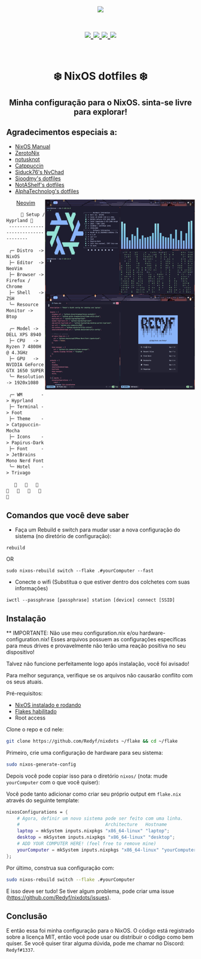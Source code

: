 <h1 align="center">
<a href='#'><img src="https://raw.githubusercontent.com/catppuccin/catppuccin/main/assets/palette/macchiato.png" width="600px"/></a>
  <br>
  <br>
  <div>
    <a href="https://github.com/Redyf/nixdots/issues">
        <img src="https://img.shields.io/github/issues/Redyf/nixdots?color=fab387&labelColor=303446&style=for-the-badge">
    </a>
    <a href="https://github.com/Redyf/nixdots/stargazers">
        <img src="https://img.shields.io/github/stars/Redyf/nixdots?color=ca9ee6&labelColor=303446&style=for-the-badge">
    </a>
    <a href="https://github.com/PROxZIMA/.dotfiles/">
        <img src="https://img.shields.io/github/repo-size/Redyf/nixdots?color=ea999c&labelColor=303446&style=for-the-badge">
    </a>
    <a href="https://github.com/Redyf/nixdots/blob/master/LICENSE">
        <img src="https://img.shields.io/static/v1.svg?style=for-the-badge&label=License&message=MIT&logoColor=ca9ee6&colorA=313244&colorB=cba6f7"/>
    </a>
    <br>
    </div>
   </h1>
   <br>

<div align="center">
<h1>
❄️ NixOS dotfiles ❄️
</h1>
</div>
<h2 align="center">Minha configuração para o NixOS. sinta-se livre para explorar!</h2>

## Agradecimentos especiais a:

- [NixOS Manual](https://nixos.org/manual/nixos/stable/)
- [ZerotoNix](https://zero-to-nix.com)
- [notusknot](https://github.com/notusknot)
- [Catppuccin](https://github.com/catppuccin)
- [Siduck76's NvChad](https://github.com/siduck76/nvchad/)
- [Sioodmy's dotfiles](https://github.com/sioodmy/dotfiles)
- [NotAShelf's dotfiles](https://github.com/NotAShelf/nyx)
- [AlphaTechnolog's dotfiles](https://github.com/AlphaTechnolog/nixdots)

<div align="center">
<img align="right" src="./assets/rice.png" alt="Rice Preview" width="400px" height="253"/>
<img align="right" src="./assets/nvim.png" alt"Rice Preview2" width="400px" height="253"/>
  <a href="https://github.com/Redyf/RedVim">Neovim</a>
</div>

```mint
⠀⠀   🌸 Setup / Hyprland 🌸
 -----------------------------------

 ╭─ Distro  -> NixOS
 ├─ Editor  -> NeoVim
 ├─ Browser -> Firefox / Chrome
 ├─ Shell   -> ZSH
 ╰─ Resource Monitor -> Btop

 ╭─ Model -> DELL XPS 8940
 ├─ CPU   -> Ryzen 7 4800H @ 4.3GHz
 ├─ GPU   -> NVIDIA GeForce GTX 1650 SUPER
 ╰─ Resolution -> 1920x1080

 ╭─ WM       -> Hyprland
 ├─ Terminal -> Foot
 ├─ Theme    -> Catppuccin-Mocha
 ├─ Icons    -> Papirus-Dark
 ├─ Font     -> JetBrains Mono Nerd Font
 ╰─ Hotel    -> Trivago

                        
```

## Comandos que você deve saber

- Faça um Rebuild e switch para mudar usar a nova configuração do sistema (no diretório de configuração):

```
rebuild
```

OR

```
sudo nixos-rebuild switch --flake .#yourComputer --fast
```

- Conecte o wifi (Substitua o que estiver dentro dos colchetes com suas informações)

```
iwctl --passphrase [passphrase] station [device] connect [SSID]
```

## Instalação

\*\* IMPORTANTE: Não use meu configuration.nix e/ou hardware-configuration.nix! Esses arquivos possuem as configurações específicas para meus drives e provavelmente não terão uma reação positiva no seu dispositivo!

Talvez não funcione perfeitamente logo após instalação, você foi avisado!

Para melhor segurança, verifique se os arquivos não causarão conflito com os seus atuais.

Pré-requisitos:

- [NixOS instalado e rodando](https://nixos.org/manual/nixos/stable/index.html#ch-installation)
- [Flakes habilitado](https://nixos.wiki/wiki/flakes)
- Root access

Clone o repo e cd nele:

```bash
git clone https://github.com/Redyf/nixdots ~/flake && cd ~/flake
```

Primeiro, crie uma configuração de hardware para seu sistema:

```bash
sudo nixos-generate-config
```

Depois você pode copiar isso para o diretório `nixos/` (nota: mude `yourComputer` com o que você quiser):

Você pode tanto adicionar como criar seu próprio output em `flake.nix` através do seguinte template:

```nix
nixosConfigurations = {
    # Agora, definir um novo sistema pode ser feito com uma linha.
    #                                Architecture   Hostname
    laptop = mkSystem inputs.nixpkgs "x86_64-linux" "laptop";
    desktop = mkSystem inputs.nixpkgs "x86_64-linux" "desktop";
    # ADD YOUR COMPUTER HERE! (feel free to remove mine)
    yourComputer = mkSystem inputs.nixpkgs "x86_64-linux" "yourComputer";
};
```

Por último, construa sua configuração com:

```bash
sudo nixos-rebuild switch --flake .#yourComputer
```

E isso deve ser tudo! Se tiver algum problema, pode criar uma issue (https://github.com/Redyf/nixdots/issues).

## Conclusão

E então essa foi minha configuração para o NixOS. O código está registrado sobre a licença MIT, então você pode usar ou distribuir o código como bem quiser. Se você quiser tirar alguma dúvida, pode me chamar no Discord: `Redyf#1337`.
